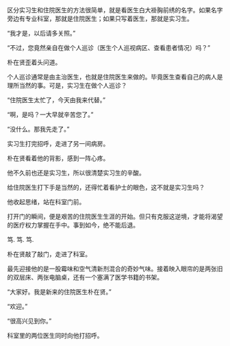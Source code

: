 区分实习生和住院医生的方法很简单，就是看医生白大褂胸前绣的名字。如果名字旁边有专业科室，那就是住院医生；如果只写着医生，那就是实习生。

“我才是，以后请多关照。”

“不过，您竟然亲自在做个人巡诊（医生个人巡视病区、查看患者情况）吗？”

朴在贤歪着头问道。

个人巡诊通常是由主治医生，也就是住院医生来做的。毕竟医生查看自己的病人是理所当然的事。可是，实习生在做个人巡诊？

“住院医生太忙了，今天由我来代替。”

“啊，是吗？一大早就辛苦您了。”

“没什么。那我先走了。”

实习生打完招呼，走进了另一间病房。

朴在贤看着他的背影，感到一阵心疼。

他不久前也还是实习生，所以很清楚实习生的辛酸。

给住院医生打下手是当然的，还得忙着看护士的眼色，这不就是实习生吗？

他收起思绪，站在科室门前。

打开门的瞬间，便是艰苦的住院医生生涯的开始。但只有克服这逆境，才能将渴望的医疗权力掌握在手中。事到如今，绝不能后退。

笃. 笃. 笃.

朴在贤敲了敲门，走进了科室。

最先迎接他的是一股霉味和空气清新剂混合的奇妙气味。接着映入眼帘的是两张旧的双层床、两张电脑桌，还有一个塞满了医学书籍的书架。

“大家好。我是新来的住院医生朴在贤。”

“欢迎。”

“很高兴见到你。”

科室里的两位医生同时向他打招呼。